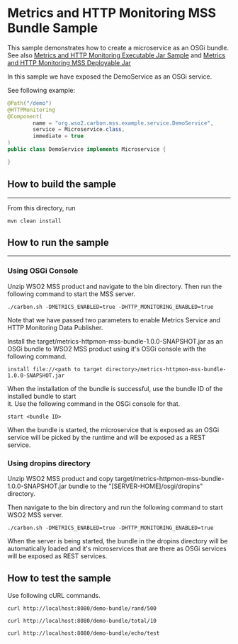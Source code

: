 # Metrics and HTTP Monitoring MSS Bundle Sample

This sample demonstrates how to create a microservice as an OSGi bundle.
See also [Metrics and HTTP Monitoring Executable Jar Sample](../metrics-httpmon-mss-lite) and [Metrics and HTTP Monitoring MSS Deployable Jar](../metrics-httpmon-mss-deployable-jar) 

In this sample we have exposed the DemoService as an OSGi service.

See following example:

```java
@Path("/demo")
@HTTPMonitoring
@Component(
        name = "org.wso2.carbon.mss.example.service.DemoService",
        service = Microservice.class,
        immediate = true
)
public class DemoService implements Microservice {

}
```

## How to build the sample
------------------------------------------

From this directory, run

```
mvn clean install
```

## How to run the sample
------------------------------------------

### Using OSGi Console

Unzip WSO2 MSS product and navigate to the bin directory. Then run the following command to start the MSS server.
```
./carbon.sh -DMETRICS_ENABLED=true -DHTTP_MONITORING_ENABLED=true
```

Note that we have passed two parameters to enable Metrics Service and HTTP Monitoring Data Publisher.

Install the target/metrics-httpmon-mss-bundle-1.0.0-SNAPSHOT.jar as an OSGi bundle to WSO2 MSS product using it's 
OSGi console with the following command.

```
install file://<path to target directory>/metrics-httpmon-mss-bundle-1.0.0-SNAPSHOT.jar
```

When the installation of the bundle is successful, use the bundle ID of the installed bundle to start  
it. Use the following command in the OSGi console for that.

```
start <bundle ID>
```

When the bundle is started, the microservice that is exposed as an OSGi service will be picked by the runtime and 
will be exposed as a REST service.

### Using dropins directory
Unzip WSO2 MSS product and copy target/metrics-httpmon-mss-bundle-1.0.0-SNAPSHOT.jar bundle to the 
"[SERVER-HOME]/osgi/dropins" directory.

Then navigate to the bin directory and run the following command to start WSO2 MSS server.
```
./carbon.sh -DMETRICS_ENABLED=true -DHTTP_MONITORING_ENABLED=true
```
When the server is being started, the bundle in the dropins directory will be automatically 
loaded and it's microservices that are there as OSGi services will be exposed as REST services.


## How to test the sample

Use following cURL commands.
```
curl http://localhost:8080/demo-bundle/rand/500

curl http://localhost:8080/demo-bundle/total/10

curl http://localhost:8080/demo-bundle/echo/test

```